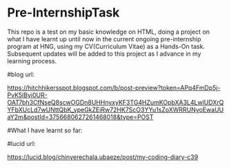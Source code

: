 # Pre-InternshipTask
This repo is a test on my basic knowledge on HTML, doing a project on what I have learnt up 
until now in the current ongoing pre-internship program at HNG, using my CV(Curriculum Vitae)
as a Hands-On task.
Subsequent updates will be added to this project as I advance in my learning process.

#blog url:

https://hitchhikersspot.blogspot.com/b/post-preview?token=APq4FmDp5j-PvK5lByi0UR-OAT7bh3CfNseQ8scwOGDn8UHHnyxyKF3TG4HZumKOpbXA3L4LwlUDXrQYFbXUcLd7wUNttQbK_ypeGkZEiRw72HK7ScO3YYu1sZoXWRRUNyoEwaUUaY2m&postId=3756680627261468018&type=POST

#What I have learnt so far:

#lucid url:

https://lucid.blog/chinyerechala.ubaeze/post/my-coding-diary-c39
